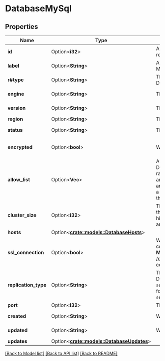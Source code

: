 # DatabaseMySql

## Properties

Name | Type | Description | Notes
------------ | ------------- | ------------- | -------------
**id** | Option<**i32**> | A unique ID that can be used to identify and reference the Managed Database. | [optional][readonly]
**label** | Option<**String**> | A unique, user-defined string referring to the Managed Database. | [optional]
**r#type** | Option<**String**> | The Linode Instance type used by the Managed Database for its nodes. | [optional]
**engine** | Option<**String**> | The Managed Database engine type. | [optional][readonly]
**version** | Option<**String**> | The Managed Database engine version. | [optional][readonly]
**region** | Option<**String**> | The [Region](/docs/api/regions/) ID for the Managed Database. | [optional]
**status** | Option<**String**> | The operating status of the Managed Database. | [optional][readonly]
**encrypted** | Option<**bool**> | Whether the Managed Databases is encrypted. | [optional][default to false]
**allow_list** | Option<**Vec<String>**> | A list of IP addresses that can access the Managed Database. Each item can be a single IP address or a range in CIDR format.  By default, this is an empty array (`[]`), which blocks all connections (both public and private) to the Managed Database.  If `0.0.0.0/0` is a value in this list, then all IP addresses can access the Managed Database.  | [optional]
**cluster_size** | Option<**i32**> | The number of Linode Instance nodes deployed to the Managed Database.  Choosing 3 nodes creates a high availability cluster consisting of 1 primary node and 2 replica nodes.  | [optional][default to Variant1]
**hosts** | Option<[**crate::models::DatabaseHosts**](Database_hosts.md)> |  | [optional]
**ssl_connection** | Option<**bool**> | Whether to require SSL credentials to establish a connection to the Managed Database.  Use the **Managed MySQL Database Credentials View** ([GET /databases/mysql/instances/{instanceId}/credentials](/docs/api/databases/#managed-mysql-database-credentials-view)) command for access information.  | [optional][default to true]
**replication_type** | Option<**String**> | The replication method used for the Managed Database.  Defaults to `none` for a single cluster and `semi_synch` for a high availability cluster.  Must be `none` for a single node cluster.  Must be `asynch` or `semi_synch` for a high availability cluster.  | [optional]
**port** | Option<**i32**> | The access port for this Managed Database. | [optional]
**created** | Option<**String**> | When this Managed Database was created. | [optional][readonly]
**updated** | Option<**String**> | When this Managed Database was last updated. | [optional][readonly]
**updates** | Option<[**crate::models::DatabaseUpdates**](Database_updates.md)> |  | [optional]

[[Back to Model list]](../README.md#documentation-for-models) [[Back to API list]](../README.md#documentation-for-api-endpoints) [[Back to README]](../README.md)


